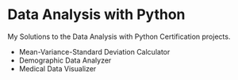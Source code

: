 # Data Analysis with Python

My Solutions to the Data Analysis with Python Certification projects.

- Mean-Variance-Standard Deviation Calculator
- Demographic Data Analyzer
- Medical Data Visualizer